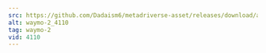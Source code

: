 ```yaml
---
src: https://github.com/Dadaism6/metadriverse-asset/releases/download/assetsv1.0.1/waymo-2_4110.mp4
alt: waymo-2_4110
tag: waymo-2
vid: 4110
---
```

